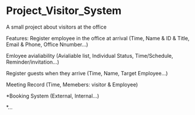 # Project_Visitor_System
A small project about visitors at the office

Features:
  Register employee in the office at arrival
    (Time, Name & ID & Title, Email & Phone, Office Nnumber...)
  
  Emloyee avialiability
    (Avialiable list, Individual Status, Time/Schedule, Reminder/invitation...)
  
  Register guests when they arrive
    (Time, Name, Target Employee...)
  
  Meeting Record
    (Time, Memebers: visitor & Employee)
  
  *Booking System
    (External, Internal...)
  
  *...
   
